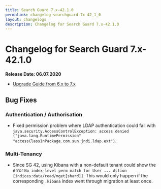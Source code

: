 ```yaml
---
title: Search Guard 7.x-42.1.0
permalink: changelog-searchguard-7x-42_1_0
layout: changelogs
description: Changelog for Search Guard 7.x-42.1.0
---
```

# Changelog for Search Guard 7.x-42.1.0

<!--- Copyright 2020 floragunn GmbH -->

**Release Date: 06.07.2020**

* [Upgrade Guide from 6.x to 7.x](sg-upgrade-6-7)

## Bug Fixes



### Authentication / Authorisation

* Fixed permission problem where LDAP authentication could fail with `java.security.AccessControlException: access denied ("java.lang.RuntimePermission" "accessClassInPackage.com.sun.jndi.ldap.ext")`. 
<p />


### Multi-Tenancy

* Since SG 42, using Kibana with a non-default tenant could show the error `No index-level perm match for User ... Action [indices:data/read/mget[shard]]`. This would only happen if the corresponding `.kibana` index went through migration at least once.
<p />


